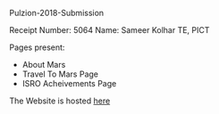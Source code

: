 Pulzion-2018-Submission

Receipt Number: 5064
Name: Sameer Kolhar
TE, PICT

Pages present: 
  * About Mars
  * Travel To Mars Page
  * ISRO Acheivements Page
  
  
 The Website is hosted [here](https://pulz-mars-site.firebaseapp.com/)
